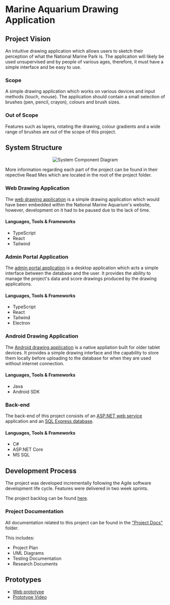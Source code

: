 # Marine Aquarium Drawing Application

## Project Vision 

An intuitive drawing application which allows users to sketch their perception of what the National Marine Park is. The application will likely be used unsupervised and by people of various ages, therefore, it must have a simple interface and be easy to use.

### Scope 

A simple drawing application which works on various devices and input methods (touch, mouse). The application should contain a small selection of brushes (pen, pencil, crayon), colours and brush sizes.


### Out of Scope 

Features such as layers, rotating the drawing, colour gradients and a wide range of brushes are out of the scope of this project.

## System Structure

<p align="center">
  <img src="https://user-images.githubusercontent.com/63853949/235922311-cd8747a1-aead-4639-936a-cbaeb708b769.png" alt="System Component Diagram">
</p>

More information regarding each part of the project can be found in their repective Read Mes which are located in the root of the project folder.

### Web Drawing Application

The [web drawing application](/Source%20Code/Web%Drawing/) is a simple drawing application which would have been embedded within the National Marine Aquarium's website, however, development on it had to be paused due to the lack of time.

#### Languages, Tools & Frameworks

- TypeScript
- React
- Tailwind

### Admin Portal Application

The [admin portal application](/Source%20Code/Admin/) is a desktop application which acts a simple interface between the database and the user. It provides the ability to manage the project's data and score drawings produced by the drawing applications.

#### Languages, Tools & Frameworks

- TypeScript
- React
- Tailwind
- Electron

### Android Drawing Application

The [Android drawing application](/Source%20Code/Android/) is a native appliation built for older tablet devices. It provides a simple drawing interface and the capability to store them locally before uploading to the database for when they are used without internet connection.

#### Languages, Tools & Frameworks

- Java
- Android SDK

### Back-end

The back-end of this project consists of an [ASP.NET web service](/Source%20Code/API/) application and an [SQL Express database](/Source%20Code/SQL/).

#### Languages, Tools & Frameworks

- C#
- ASP.NET Core
- MS SQL

## Development Process

The project was developed incrementally following the Agile software development life cycle. Features were delivered in two week sprints.

The project backlog can be found [here](https://trello.com/b/fvRdA3Hu/group-project-plan).

### Project Documentation

All documentation related to this project can be found in the ["Project Docs"](/Project%20Docs/) folder.

This includes:

- Project Plan
- UML Diagrams
- Testing Documentation
- Research Documents

## Prototypes

- [Web prototype](https://ma-drawing.netlify.app/)
- [Prototype Video](https://youtu.be/kRf5EZ9j0PA)

